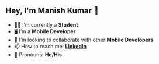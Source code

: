 ## Hey, I'm Manish Kumar 👋

<!--
**ANONYMOUS609/ANONYMOUS609** is a ✨ _special_ ✨ repository because its `README.md` (this file) appears on your GitHub profile.  

Here are some ideas to get you started: -->

- 👨‍🎓 I’m currently a **Student**
- 🖥 I’m a **Mobile Developer**
- 🤝 I’m looking to collaborate with other **Mobile Developers**
- 📫 How to reach me: **[LinkedIn](https://www.linkedin.com/in/manish-kumar-a1a2321b3)**
- 🧑 Pronouns: **He/His**

